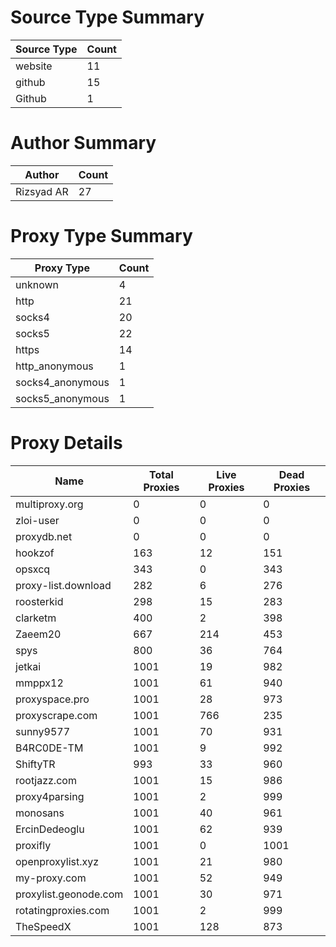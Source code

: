 # Source Type Summary

| Source Type | Count |
|-------------|-------|
| website | 11 |
| github | 15 |
| Github | 1 |


# Author Summary

| Author | Count |
|--------|-------|
| Rizsyad AR | 27 |


# Proxy Type Summary

| Proxy Type | Count |
|------------|-------|
| unknown | 4 |
| http | 21 |
| socks4 | 20 |
| socks5 | 22 |
| https | 14 |
| http_anonymous | 1 |
| socks4_anonymous | 1 |
| socks5_anonymous | 1 |


# Proxy Details

| Name | Total Proxies | Live Proxies | Dead Proxies |
|------|---------------|--------------|---------------|
| multiproxy.org | 0 | 0 | 0 |
| zloi-user | 0 | 0 | 0 |
| proxydb.net | 0 | 0 | 0 |
| hookzof | 163 | 12 | 151 |
| opsxcq | 343 | 0 | 343 |
| proxy-list.download | 282 | 6 | 276 |
| roosterkid | 298 | 15 | 283 |
| clarketm | 400 | 2 | 398 |
| Zaeem20 | 667 | 214 | 453 |
| spys | 800 | 36 | 764 |
| jetkai | 1001 | 19 | 982 |
| mmppx12 | 1001 | 61 | 940 |
| proxyspace.pro | 1001 | 28 | 973 |
| proxyscrape.com | 1001 | 766 | 235 |
| sunny9577 | 1001 | 70 | 931 |
| B4RC0DE-TM | 1001 | 9 | 992 |
| ShiftyTR | 993 | 33 | 960 |
| rootjazz.com | 1001 | 15 | 986 |
| proxy4parsing | 1001 | 2 | 999 |
| monosans | 1001 | 40 | 961 |
| ErcinDedeoglu | 1001 | 62 | 939 |
| proxifly | 1001 | 0 | 1001 |
| openproxylist.xyz | 1001 | 21 | 980 |
| my-proxy.com | 1001 | 52 | 949 |
| proxylist.geonode.com | 1001 | 30 | 971 |
| rotatingproxies.com | 1001 | 2 | 999 |
| TheSpeedX | 1001 | 128 | 873 |
